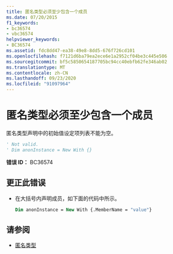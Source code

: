 ```yaml
---
title: 匿名类型必须至少包含一个成员
ms.date: 07/20/2015
f1_keywords:
- bc36574
- vbc36574
helpviewer_keywords:
- BC36574
ms.assetid: fdc8dd47-ea38-49e8-8dd5-676f726cd101
ms.openlocfilehash: f7121d6ba79ea2ece6e1a2952cf04be3c445e506
ms.sourcegitcommit: bf5c5850654187705bc94cc40ebfb62fe346ab02
ms.translationtype: MT
ms.contentlocale: zh-CN
ms.lasthandoff: 09/23/2020
ms.locfileid: "91097964"
---
```

# <a name="anonymous-type-must-contain-at-least-one-member"></a>匿名类型必须至少包含一个成员

匿名类型声明中的初始值设定项列表不能为空。  
  
```vb  
' Not valid.  
' Dim anonInstance = New With {}  
```  
  
 **错误 ID：** BC36574  
  
## <a name="to-correct-this-error"></a>更正此错误  
  
- 在大括号内声明成员，如下面的代码中所示。  
  
    ```vb  
    Dim anonInstance = New With {.MemberName = "value"}  
    ```  
  
## <a name="see-also"></a>请参阅

- [匿名类型](../programming-guide/language-features/objects-and-classes/anonymous-types.md)
